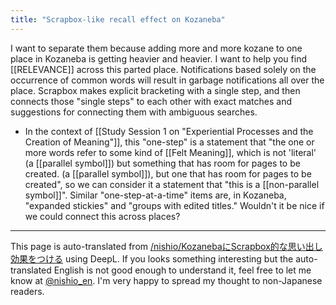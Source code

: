 ```yaml
---
title: "Scrapbox-like recall effect on Kozaneba"
---
```


I want to separate them because adding more and more kozane to one place in Kozaneba is getting heavier and heavier.
I want to help you find [[RELEVANCE]] across this parted place.
Notifications based solely on the occurrence of common words will result in garbage notifications all over the place.
Scrapbox makes explicit bracketing with a single step, and then connects those "single steps" to each other with exact matches and suggestions for connecting them with ambiguous searches.
- In the context of [[Study Session 1 on "Experiential Processes and the Creation of Meaning"]], this "one-step" is a statement that "the one or more words refer to some kind of [[Felt Meaning]], which is not 'literal' (a [[parallel symbol]]) but something that has room for pages to be created. (a [[parallel symbol]]), but one that has room for pages to be created", so we can consider it a statement that "this is a [[non-parallel symbol]]".
Similar "one-step-at-a-time" items are, in Kozaneba, "expanded stickies" and "groups with edited titles."
Wouldn't it be nice if we could connect this across places?
---
This page is auto-translated from [/nishio/KozanebaにScrapbox的な思い出し効果をつける](https://scrapbox.io/nishio/KozanebaにScrapbox的な思い出し効果をつける) using DeepL. If you looks something interesting but the auto-translated English is not good enough to understand it, feel free to let me know at [@nishio_en](https://twitter.com/nishio_en). I'm very happy to spread my thought to non-Japanese readers.